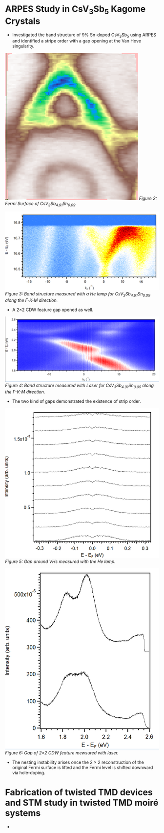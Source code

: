 # ARPES Study in CsV<sub>3</sub>Sb<sub>5</sub> Kagome Crystals
- Investigated the band structure of 9% Sn-doped CsV<sub>3</sub>Sb<sub>5</sub> using ARPES and identified a stripe order with a gap opening at the Van Hove singularity.

![figure 2: Fermi Surface of CsV<sub>3</sub>Sb<sub>4.91</sub>Sn<sub>0.09</sub>](static/assets/img/FermiSurface.png)
*Figure 2: Fermi Surface of CsV<sub>3</sub>Sb<sub>4.91</sub>Sn<sub>0.09</sub>.*

![figure 3: Band structure measured with a He lamp for CsV<sub>3</sub>Sb<sub>4.91</sub>Sn<sub>0.09</sub> along the Γ-K-M direction](static/assets/img/1.PNG)
*Figure 3: Band structure measured with a He lamp for CsV<sub>3</sub>Sb<sub>4.91</sub>Sn<sub>0.09</sub> along the Γ-K-M direction.*

- A 2×2 CDW feature gap opened as well.

![figure 4: Band structure measured with Laser for CsV<sub>3</sub>Sb<sub>4.91</sub>Sn<sub>0.09</sub> along the Γ-K-M direction](static/assets/img/2.PNG)
*Figure 4: Band structure measured with Laser for CsV<sub>3</sub>Sb<sub>4.91</sub>Sn<sub>0.09</sub> along the Γ-K-M direction.*

- The two kind of gaps demonstrated the existence of strip order.

![figure 5: Gap around VHs measured with the He lamp](static/assets/img/3.PNG)
*Figure 5: Gap around VHs measured with the He lamp.*

![figure 6: Gap of 2×2 CDW feature](static/assets/img/4.PNG)
*Figure 6: Gap of 2×2 CDW feature mewsured with laser.*

- The nesting instability arises once the 2 × 2 reconstruction of the original Fermi surface is lifted and the Fermi level is shifted downward via hole-doping.



# Fabrication of twisted TMD devices and STM study in twisted TMD moiré systems
-